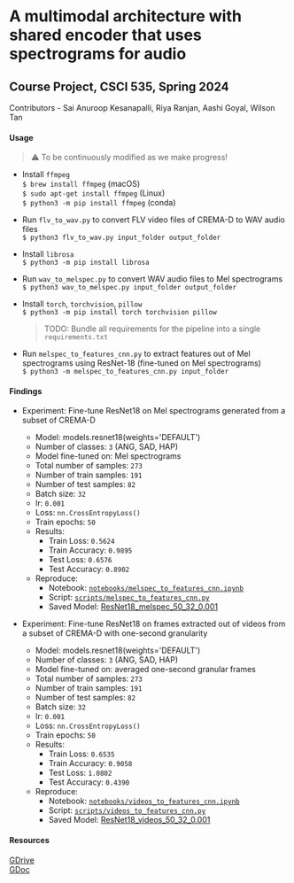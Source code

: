 # A multimodal architecture with shared encoder that uses spectrograms for audio
## Course Project, CSCI 535, Spring 2024
Contributors - Sai Anuroop Kesanapalli, Riya Ranjan, Aashi Goyal, Wilson Tan

#### Usage
> :warning: To be continuously modified as we make progress!
* Install ```ffmpeg```<br>
  ```$ brew install ffmpeg``` (macOS)<br>
  ```$ sudo apt-get install ffmpeg``` (Linux)<br>
  ```$ python3 -m pip install ffmpeg``` (conda)

* Run ```flv_to_wav.py``` to convert FLV video files of CREMA-D to WAV audio files<br>
  ```$ python3 flv_to_wav.py input_folder output_folder```

* Install ```librosa```<br>
  ```$ python3 -m pip install librosa```
  
* Run ```wav_to_melspec.py``` to convert WAV audio files to Mel spectrograms<br>
  ```$ python3 wav_to_melspec.py input_folder output_folder```

* Install ```torch```, ```torchvision```, ```pillow```<br>
  ```$ python3 -m pip install torch torchvision pillow```
  > TODO: Bundle all requirements for the pipeline into a single ```requirements.txt```
  
* Run ```melspec_to_features_cnn.py``` to extract features out of Mel spectrograms using ResNet-18 (fine-tuned on Mel spectrograms) <br>
  ```$ python3 -m melspec_to_features_cnn.py input_folder```
  <!-- > TODO: Explore the features extracted using pre-trained ResNet-18, think about training ResNet-18 on the Mel spectrograms / corresponding video files / both -->

#### Findings
* Experiment: Fine-tune ResNet18 on Mel spectrograms generated from a subset of CREMA-D
    * Model: models.resnet18(weights='DEFAULT')
    * Number of classes: ```3``` (ANG, SAD, HAP)
    * Model fine-tuned on: Mel spectrograms
    * Total number of samples: ```273```
    * Number of train samples: ```191```
    * Number of test samples: ```82```
    * Batch size: ```32```
    * lr: ```0.001```
    * Loss: ```nn.CrossEntropyLoss()```
    * Train epochs: ```50```
    * Results:
        * Train Loss: ```0.5624``` 
        * Train Accuracy: ```0.9895```
        * Test Loss: ```0.6576```
        * Test Accuracy: ```0.8902```
    * Reproduce:
        * Notebook: [```notebooks/melspec_to_features_cnn.ipynb```](https://github.com/ksanu1998/multimodal_course_project/blob/anuroop/notebooks/melspec_to_features_cnn.ipynb)
        * Script: [```scripts/melspec_to_features_cnn.py```](https://github.com/ksanu1998/multimodal_course_project/blob/anuroop/scripts/melspec_to_features_cnn.py)
        * Saved Model: [ResNet18_melspec_50_32_0.001](https://drive.google.com/file/d/1HXjd7Ej0L4NJLfzxH0L8taDTXRGoGBML/view?usp=drive_link)

* Experiment: Fine-tune ResNet18 on frames extracted out of videos from a subset of CREMA-D with one-second granularity
    * Model: models.resnet18(weights='DEFAULT')
    * Number of classes: ```3``` (ANG, SAD, HAP)
    * Model fine-tuned on: averaged one-second granular frames
    * Total number of samples: ```273```
    * Number of train samples: ```191```
    * Number of test samples: ```82```
    * Batch size: ```32```
    * lr: ```0.001```
    * Loss: ```nn.CrossEntropyLoss()```
    * Train epochs: ```50```
    * Results:
        * Train Loss: ```0.6535``` 
        * Train Accuracy: ```0.9058```
        * Test Loss: ```1.0802```
        * Test Accuracy: ```0.4390```
    * Reproduce:
        * Notebook: [```notebooks/videos_to_features_cnn.ipynb```](https://github.com/ksanu1998/multimodal_course_project/blob/anuroop/notebooks/video_to_features_cnn.ipynb)
        * Script: [```scripts/videos_to_features_cnn.py```](https://github.com/ksanu1998/multimodal_course_project/blob/anuroop/scripts/video_to_features_cnn.py)
        * Saved Model: [ResNet18_videos_50_32_0.001](https://drive.google.com/file/d/1aZ4IMVIlKW8Qq-EvaVwd-7YKSm8obUXa/view?usp=drive_link)

#### Resources
<!-- Audio feature extraction via spectrograms - https://github.com/DeepSpectrum/DeepSpectrum <br> -->
[GDrive](https://drive.google.com/drive/folders/1BhpgUDgbYwoTaTO6Yo8M3uR0Clw0bkiC?usp=drive_link) <br>
[GDoc](https://docs.google.com/document/d/1jN6ZpCUjqboJQLSFR-Osqlm5kRHGYX2a47GRADVYUPU/edit?usp=sharing)
